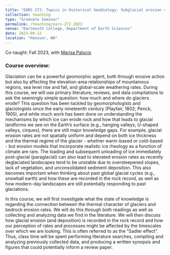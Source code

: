 ```yaml
---
title: "EARS 272: Topics in Historical Geobiology: Subglacial erosion rates and processes"
collection: teaching
type: "Graduate Seminar"
permalink: /teaching/ears-272-2023
venue: "Dartmouth College, Department of Earth Sciences"
date: 2023-09-12
location: "Hanover, NH"
---
```

Co-taught: Fall 2023, with [Marisa Palucis](https://faculty-directory.dartmouth.edu/marisa-c-palucis)

### Course overview:
Glaciation can be a powerful geomorphic agent, both through erosive action but also by affecting the elevation-area relationships of mountainous regions, sea level rise and fall, and global-scale weathering rates. During this course, we will use primary literature, reviews, and data compilations to ask the seemingly simple question: how much and where do glaciers erode? This question has been tackled by geomorphologists and glaciologists since the early nineteenth century (Playfair, 1802; Penck, 1905), and while much work has been done on understanding the mechanisms by which ice can erode rock and how that leads to glacial landforms we see on the Earth’s surface (e.g., hanging valleys, U-shaped valleys, cirques), there are still major knowledge gaps. For example, glacial erosion rates are not spatially uniform and depend on both ice thickness and the thermal regime of the glacier - whether warm-based or cold-based - but erosion models that incorporate realistic ice rheology as a function of climate are rare. The loading and subsequent unloading of ice immediately post-glacial (paraglacial) can also lead to elevated erosion rates as recently deglaciated landscapes tend to be unstable due to oversteepened slopes, lack of vegetation, and unconsolidated sediment deposition. This also becomes important when thinking about past global glacial cycles (e.g., snowball earth) and how these are recorded in the rock record, as well as how modern-day landscapes are still potentially responding to past glaciations. 

In this course, we will first investigate what the state of knowledge is regarding the connection between the thermal character of glaciers and bedrock erosion rates. We will do this through both readings as well as collecting and analyzing data we find in the literature. We will then discuss how glacial erosion (and deposition) is recorded in the rock record and how our perception of rates and processes might be affected by the timescales over which we are looking. This is often referred to as the “Sadler effect”. Thus, class time will be spent performing literature searches, compiling and analyzing previously collected data, and producing a written synopsis and figures that could potentially inform a review paper. 

